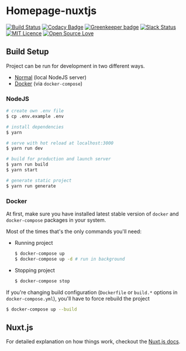 # Homepage-nuxtjs
[![Build Status](https://travis-ci.org/knit-pk/homepage-nuxtjs.svg?branch=develop)](https://travis-ci.org/knit-pk/homepage-nuxtjs)
[![Codacy Badge](https://api.codacy.com/project/badge/Grade/6347d383472f41698f5c08953cccd24f)](https://app.codacy.com/app/kwcharllie379/homepage-nuxtjs?utm_source=github.com&utm_medium=referral&utm_content=knit-pk/homepage-nuxtjs&utm_campaign=badger)
[![Greenkeeper badge](https://badges.greenkeeper.io/knit-pk/homepage-nuxtjs.svg)](https://greenkeeper.io/)
[![Slack Status](https://knitwebdevpk.herokuapp.com/badge.svg)](https://knitwebdevpk.herokuapp.com)
[![MIT Licence](https://badges.frapsoft.com/os/mit/mit.svg?v=103)](https://opensource.org/licenses/mit-license.php)
[![Open Source Love](https://badges.frapsoft.com/os/v1/open-source.svg?v=103)](https://github.com/ellerbrock/open-source-badges/)

## Build Setup
Project can be run for development in two different ways.
- [Normal](#nodejs) (local NodeJS server)
- [Docker](#docker) (via `docker-compose`)

### NodeJS
```bash
# create own .env file
$ cp .env.example .env

# install dependencies
$ yarn

# serve with hot reload at localhost:3000
$ yarn run dev

# build for production and launch server
$ yarn run build
$ yarn start

# generate static project
$ yarn run generate
```

### Docker
At first, make sure you have installed latest stable version of `docker` and `docker-compose` packages in your system.

Most of the times that's the only commands you'll need:

- Running project
  ```bash
  $ docker-compose up
  $ docker-compose up -d # run in background
  ```
- Stopping project
  ```bash
  $ docker-compose stop
  ```
If you're changing build configuration (`Dockerfile` or `build.*` options in `docker-compose.yml`), you'll have to force rebuild the project

  ```bash
  $ docker-compose up --build
  ```

## Nuxt.js

For detailed explanation on how things work, checkout the [Nuxt.js docs](https://github.com/nuxt/nuxt.js).

